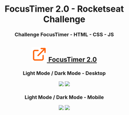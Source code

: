 <h1 align="center"> FocusTimer 2.0 - Rocketseat Challenge </h1>

<h3 align="center">Challenge FocusTimer - HTML - CSS - JS </h3>

<h2 align="center"> <a href="https://focus-timer-js.vercel.app"> <img src="https://github.com/jackson-alves-182/jackson-alves-182/blob/master/external-link.svg"> FocusTimer 2.0 </a> </h2>

<h3 align="center"> Light Mode / Dark Mode - Desktop</h3>

<p align="center">
<img src="https://github.com/jackson-alves-182/archives-Readme/blob/main/FocusTimer/Light-Mode_DESK.jpg" width="400px">

<img src="https://github.com/jackson-alves-182/archives-Readme/blob/main/FocusTimer/Dark-Mode_DESK.jpg" width="400px">
</p>

<h3 align="center"> Light Mode / Dark Mode - Mobile</h3>

<p align="center"> 
<img src="https://github.com/jackson-alves-182/archives-Readme/blob/main/FocusTimer/Light-Mode-Mobile.jpg" height="400px">

<img src="https://github.com/jackson-alves-182/archives-Readme/blob/main/FocusTimer/Dark-Mode-Mobile.jpg" height="400px">

